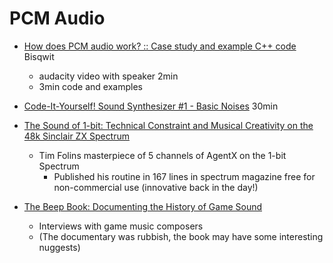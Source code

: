 PCM Audio
=========

* [How does PCM audio work? :: Case study and example C++ code](https://www.youtube.com/watch?v=m9qstmRvej8) Bisqwit
    * audacity video with speaker 2min
    * 3min code and examples
* [Code-It-Yourself! Sound Synthesizer #1 - Basic Noises](https://www.youtube.com/watch?v=tgamhuQnOkM) 30min
* [The Sound of 1-bit: Technical Constraint and Musical Creativity on the 48k Sinclair ZX Spectrum](https://www.gamejournal.it/the-sound-of-1-bit-technical-constraint-as-a-driver-for-musical-creativity-on-the-48k-sinclair-zx-spectrum/)
    * Tim Folins masterpiece of 5 channels of AgentX on the 1-bit Spectrum
        * Published his routine in 167 lines in spectrum magazine free for non-commercial use (innovative back in the day!)

* [The Beep Book: Documenting the History of Game Sound](https://www.amazon.co.uk/Beep-Book-Documenting-History-Sound-ebook/dp/B01J1YDNQ8/)
    * Interviews with game music composers
    * (The documentary was rubbish, the book may have some interesting nuggests)
  